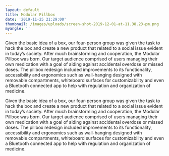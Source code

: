```yaml
---
layout: default
title: Modular Pillbox
date: '2019-11-25 21:29:00'
thumbnail: /images/uploads/screen-shot-2019-12-01-at-11.38.23-pm.png
myangle: ''
---
```

Given the basic idea of a box, our four-person group was given the task to hack the box and create a new product that related to a social issue evident in today’s society. After much brainstorming and cooperation, the Modular Pillbox was born. Our target audience comprised of users managing their own medication with a goal of aiding against accidental overdose or missed doses. The pillbox redesign included improvements to its functionality, accessibility and ergonomics such as wall-hanging designed with removable compartments, whiteboard surfaces for customizability and even a Bluetooth connected app to help with regulation and organization of medicine. 

Given the basic idea of a box, our four-person group was given the task to hack the box and create a new product that related to a social issue evident in today’s society. After much brainstorming and cooperation, the Modular Pillbox was born. Our target audience comprised of users managing their own medication with a goal of aiding against accidental overdose or missed doses. The pillbox redesign included improvements to its functionality, accessibility and ergonomics such as wall-hanging designed with removable compartments, whiteboard surfaces for customizability and even a Bluetooth connected app to help with regulation and organization of medicine.
